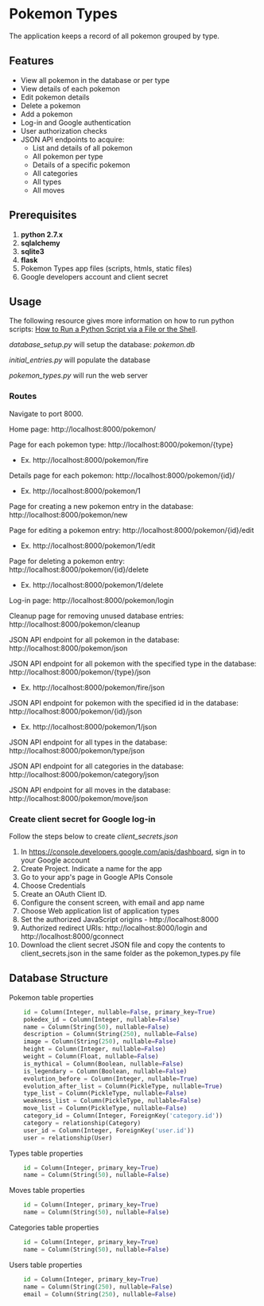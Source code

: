 # Pokemon Types

The application keeps a record of all pokemon grouped by type.

## Features

- View all pokemon in the database or per type
- View details of each pokemon
- Edit pokemon details
- Delete a pokemon
- Add a pokemon
- Log-in and Google authentication
- User authorization checks
- JSON API endpoints to acquire: 
  - List and details of all pokemon
  - All pokemon per type
  - Details of a specific pokemon
  - All categories
  - All types
  - All moves


## Prerequisites

1. **python 2.7.x**
2. **sqlalchemy**
3. **sqlite3**
4. **flask**
5. Pokemon Types app files (scripts, htmls, static files) 
6. Google developers account and client secret

## Usage

The following resource gives more information on how to run python scripts: 
[How to Run a Python Script via a File or the Shell](https://www.pythoncentral.io/execute-python-script-file-shell/).

_database_setup.py_ will setup the database: _pokemon.db_

_initial_entries.py_ will populate the database

_pokemon_types.py_ will run the web server 

### Routes

Navigate to port 8000.

Home page: http://localhost:8000/pokemon/

Page for each pokemon type: http://localhost:8000/pokemon/{type}
- Ex. http://localhost:8000/pokemon/fire

Details page for each pokemon: http://localhost:8000/pokemon/{id}/
- Ex. http://localhost:8000/pokemon/1

Page for creating a new pokemon entry in the database: 
http://localhost:8000/pokemon/new

Page for editing a pokemon entry: 
http://localhost:8000/pokemon/{id}/edit
- Ex. http://localhost:8000/pokemon/1/edit

Page for deleting a pokemon entry:
http://localhost:8000/pokemon/{id}/delete
- Ex. http://localhost:8000/pokemon/1/delete

Log-in page: http://localhost:8000/pokemon/login

Cleanup page for removing unused database entries: 
http://localhost:8000/pokemon/cleanup

JSON API endpoint for all pokemon in the database:
http://localhost:8000/pokemon/json

JSON API endpoint for all pokemon with the specified type in the database:
http://localhost:8000/pokemon/{type}/json
- Ex. http://localhost:8000/pokemon/fire/json

JSON API endpoint for pokemon with the specified id in the database:
http://localhost:8000/pokemon/{id}/json
- Ex. http://localhost:8000/pokemon/1/json

JSON API endpoint for all types in the database:
http://localhost:8000/pokemon/type/json

JSON API endpoint for all categories in the database:
http://localhost:8000/pokemon/category/json

JSON API endpoint for all moves in the database:
http://localhost:8000/pokemon/move/json


### Create client secret for Google log-in

Follow the steps below to create _client_secrets.json_

1. In https://console.developers.google.com/apis/dashboard, sign in to your Google account
2. Create Project. Indicate a name for the app
3. Go to your app's page in Google APIs Console
4. Choose Credentials
5. Create an OAuth Client ID.
6. Configure the consent screen, with email and app name
7. Choose Web application list of application types
8. Set the authorized JavaScript origins - http://localhost:8000
9. Authorized redirect URIs: http://localhost:8000/login and http://localhost:8000/gconnect
10. Download the client secret JSON file and copy the contents to client_secrets.json in the same folder as the pokemon_types.py file


## Database Structure

Pokemon table properties
```python
    id = Column(Integer, nullable=False, primary_key=True)
    pokedex_id = Column(Integer, nullable=False)
    name = Column(String(50), nullable=False)
    description = Column(String(250), nullable=False)
    image = Column(String(250), nullable=False)
    height = Column(Integer, nullable=False)
    weight = Column(Float, nullable=False)
    is_mythical = Column(Boolean, nullable=False)
    is_legendary = Column(Boolean, nullable=False)
    evolution_before = Column(Integer, nullable=True)
    evolution_after_list = Column(PickleType, nullable=True)
    type_list = Column(PickleType, nullable=False)
    weakness_list = Column(PickleType, nullable=False)
    move_list = Column(PickleType, nullable=False)
    category_id = Column(Integer, ForeignKey('category.id'))
    category = relationship(Category)
    user_id = Column(Integer, ForeignKey('user.id'))
    user = relationship(User)
```

Types table properties
```python
    id = Column(Integer, primary_key=True)
    name = Column(String(50), nullable=False)
```

Moves table properties
```python
    id = Column(Integer, primary_key=True)
    name = Column(String(50), nullable=False)
```

Categories table properties
```python
    id = Column(Integer, primary_key=True)
    name = Column(String(50), nullable=False)
```

Users table properties
```python
    id = Column(Integer, primary_key=True)
    name = Column(String(250), nullable=False)
    email = Column(String(250), nullable=False)
```